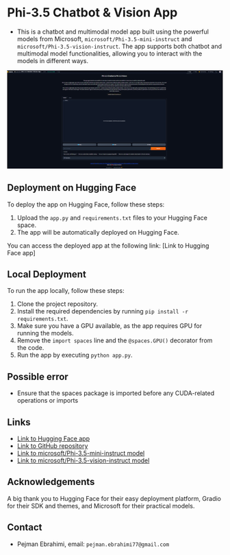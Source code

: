 # Phi-3.5 Chatbot & Vision App

* This is a chatbot and multimodal model app built using the powerful models from Microsoft, `microsoft/Phi-3.5-mini-instruct` and `microsoft/Phi-3.5-vision-instruct`. The app supports both chatbot and multimodal model functionalities, allowing you to interact with the models in different ways.

![UI](UI.png)

## Deployment on Hugging Face

To deploy the app on Hugging Face, follow these steps:

1. Upload the `app.py` and `requirements.txt` files to your Hugging Face space.
2. The app will be automatically deployed on Hugging Face.

You can access the deployed app at the following link: [Link to Hugging Face app]

## Local Deployment

To run the app locally, follow these steps:

1. Clone the project repository.
2. Install the required dependencies by running `pip install -r requirements.txt`.
3. Make sure you have a GPU available, as the app requires GPU for running the models.
4. Remove the `import spaces` line and the `@spaces.GPU()` decorator from the code.
5. Run the app by executing `python app.py`.

## Possible error
- Ensure that the spaces package is imported before any CUDA-related operations or imports

## Links

- [Link to Hugging Face app](https://huggingface.co/spaces/arad1367/Phi-3.5-Chatbot-Vision-App)
- [Link to GitHub repository](https://github.com/arad1367/Phi-3.5-Chatbot-Vision-App)
- [Link to microsoft/Phi-3.5-mini-instruct model](https://huggingface.co/microsoft/Phi-3.5-mini-instruct)
- [Link to microsoft/Phi-3.5-vision-instruct model](https://huggingface.co/microsoft/Phi-3.5-vision-instruct)

## Acknowledgements

A big thank you to Hugging Face for their easy deployment platform, Gradio for their SDK and themes, and Microsoft for their practical models.

## Contact
- Pejman Ebrahimi, email: `pejman.ebrahimi77@gmail.com`